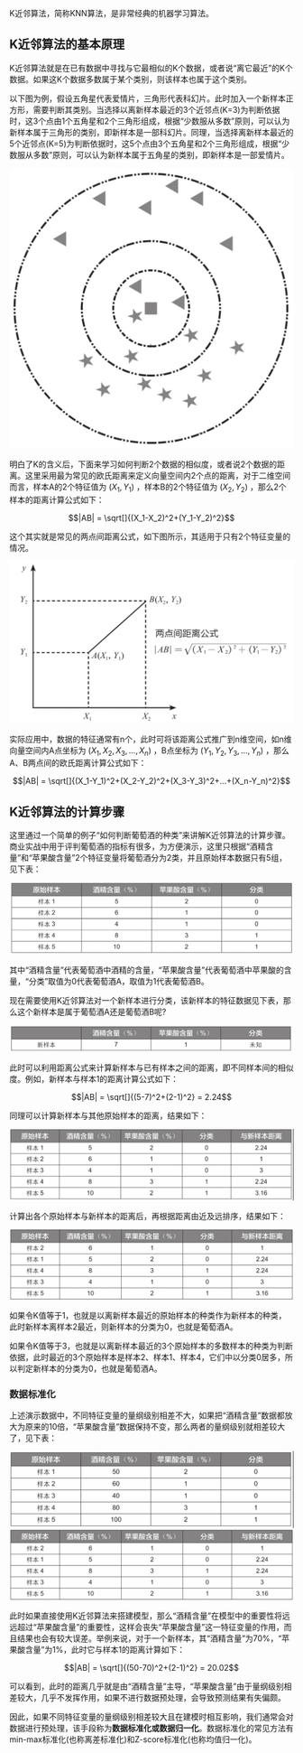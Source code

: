 K近邻算法，简称KNN算法，是非常经典的机器学习算法。

## K近邻算法的基本原理

K近邻算法就是在已有数据中寻找与它最相似的K个数据，或者说“离它最近”的K个数据。如果这K个数据多数属于某个类别，则该样本也属于这个类别。

以下图为例，假设五角星代表爱情片，三角形代表科幻片。此时加入一个新样本正方形，需要判断其类别。当选择以离新样本最近的3个近邻点(K=3)为判断依据时，这3个点由1个五角星和2个三角形组成，根据“少数服从多数”原则，可以认为新样本属于三角形的类别，即新样本是一部科幻片。同理，当选择离新样本最近的5个近邻点(K=5)为判断依据时，这5个点由3个五角星和2个三角形组成，根据“少数服从多数”原则，可以认为新样本属于五角星的类别，即新样本是一部爱情片。

![K近邻算法-图1](../../images/ai/knn_algorithm_1.png)

明白了K的含义后，下面来学习如何判断2个数据的相似度，或者说2个数据的距离。这里采用最为常见的欧氏距离来定义向量空间内2个点的距离，对于二维空间而言，样本A的2个特征值为 $(X_1, Y_1)$ ，样本B的2个特征值为 $(X_2, Y_2)$ ，那么2个样本的距离计算公式如下：

$$|AB| = \sqrt[]{(X_1-X_2)^2+(Y_1-Y_2)^2}$$

这个其实就是常见的两点间距离公式，如下图所示，其适用于只有2个特征变量的情况。

![K近邻算法-图2](../../images/ai/knn_algorithm_2.png)

实际应用中，数据的特征通常有n个，此时可将该距离公式推广到n维空间，如n维向量空间内A点坐标为 $(X_1,X_2,X_3,...,X_n)$ ，B点坐标为 $(Y_1,Y_2,Y_3,...,Y_n)$ ，那么A、B两点间的欧氏距离计算公式如下：

$$|AB| = \sqrt[]{(X_1-Y_1)^2+(X_2-Y_2)^2+(X_3-Y_3)^2+...+(X_n-Y_n)^2}$$

## K近邻算法的计算步骤

这里通过一个简单的例子“如何判断葡萄酒的种类”来讲解K近邻算法的计算步骤。商业实战中用于评判葡萄酒的指标有很多，为方便演示，这里只根据“酒精含量”和“苹果酸含量”2个特征变量将葡萄酒分为2类，并且原始样本数据只有5组，见下表：

![K近邻算法-图3](../../images/ai/knn_algorithm_3.png)

其中“酒精含量”代表葡萄酒中酒精的含量，“苹果酸含量”代表葡萄酒中苹果酸的含量，“分类”取值为0代表葡萄酒A，取值为1代表葡萄酒B。

现在需要使用K近邻算法对一个新样本进行分类，该新样本的特征数据见下表，那么这个新样本是属于葡萄酒A还是葡萄酒B呢?

![K近邻算法-图4](../../images/ai/knn_algorithm_4.png)

此时可以利用距离公式来计算新样本与已有样本之间的距离，即不同样本间的相似度。例如，新样本与样本1的距离计算公式如下：

$$|AB| = \sqrt[]{(5-7)^2+(2-1)^2} = 2.24$$

同理可以计算新样本与其他原始样本的距离，结果如下：

![K近邻算法-图5](../../images/ai/knn_algorithm_5.png)

计算出各个原始样本与新样本的距离后，再根据距离由近及远排序，结果如下：

![K近邻算法-图6](../../images/ai/knn_algorithm_6.png)

如果令K值等于1，也就是以离新样本最近的原始样本的种类作为新样本的种类，此时新样本离样本2最近，则新样本的分类为0，也就是葡萄酒A。

如果令K值等于3，也就是以离新样本最近的3个原始样本的多数样本的种类为判断依据，此时最近的3个原始样本是样本2、样本1、样本4，它们中以分类0居多，所以判定新样本的分类为0，也就是葡萄酒A。

### 数据标准化

上述演示数据中，不同特征变量的量纲级别相差不大，如果把“酒精含量”数据都放大为原来的10倍，“苹果酸含量”数据保持不变，那么两者的量纲级别就相差较大了，见下表：

![K近邻算法-图7](../../images/ai/knn_algorithm_7.png)![img.png](../../images/ai/knn_algorithm_6.png)

此时如果直接使用K近邻算法来搭建模型，那么“酒精含量”在模型中的重要性将远远超过“苹果酸含量”的重要性，这样会丧失“苹果酸含量”这一特征变量的作用，而且结果也会有较大误差。举例来说，对于一个新样本，其“酒精含量”为70%，“苹果酸含量”为1%，此时它与样本1的距离计算如下：

$$|AB| = \sqrt[]{(50-70)^2+(2-1)^2} = 20.02$$

可以看到，此时的距离几乎就是由“酒精含量”主导，“苹果酸含量”由于量纲级别相差较大，几乎不发挥作用，如果不进行数据预处理，会导致预测结果有失偏颇。

因此，如果不同特征变量的量纲级别相差较大且在建模时相互影响，我们通常会对数据进行预处理，该手段称为**数据标准化或数据归一化**。数据标准化的常见方法有min-max标准化(也称离差标准化)和Z-score标准化(也称均值归一化)。





